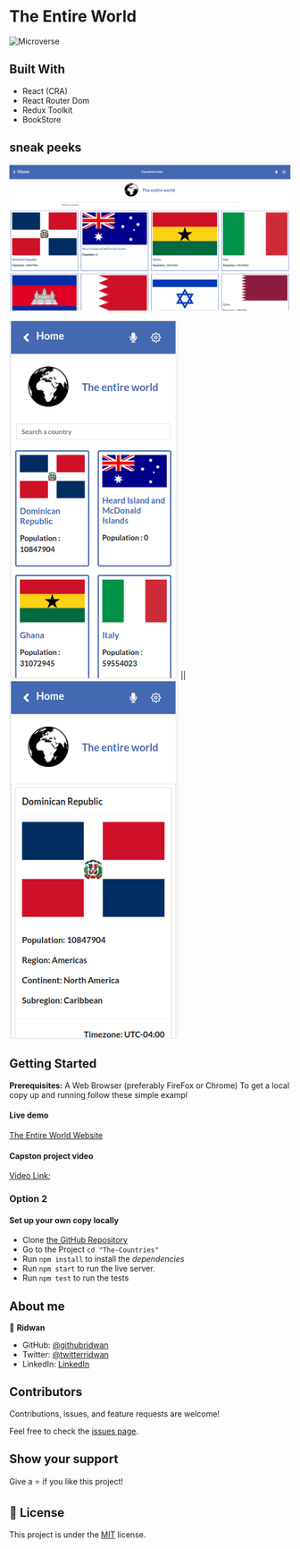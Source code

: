 # The Entire World

![Microverse](https://img.shields.io/badge/Microverse-blueviolet)

## Built With

- React (CRA)
- React Router Dom
- Redux Toolkit
- BookStore

## sneak peeks

![Application screenshot](./src/assets/Screenshot-dek.png)


![Application screenshot](./src/assets/Screenshot-mob-home.png) ||  ![Application screenshot](./src/assets/Screenshot-mob-details.png)


## Getting Started

**Prerequisites:** A Web Browser (preferably FireFox or Chrome)
To get a local copy up and running follow these simple exampl

#### Live demo

[The Entire World Website](http://ridwanediallo.github.io/The-Countries)


#### Capston project video

[Video Link](https://youtu.be/_oDtvPwq8io);

### **Option 2**

#### Set up your own copy locally

- Clone [the GitHub Repository](https://github.com/ridwanediallo/The-Countries.git)
- Go to the Project `cd "The-Countries"`
- Run `npm install` to install the _dependencies_
- Run `npm start` to run the live server.
- Run `npm test` to run the tests

## About me

👤 **Ridwan**

- GitHub: [@githubridwan](https://github.com/ridwanediallo)
- Twitter: [@twitterridwan](https://twitter.com/RidwaneD)
- LinkedIn: [LinkedIn](https://www.linkedin.com/in/ridwan-diallo)

## Contributors

Contributions, issues, and feature requests are welcome!

Feel free to check the [issues page](../../issues/).

## Show your support

Give a ⭐️ if you like this project!

## 📝 License

This project is under the [MIT](LICENSE) license.
